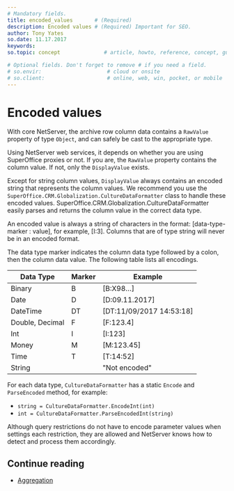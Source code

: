 ```yaml
---
# Mandatory fields.
title: encoded_values       # (Required) 
description: Encoded values # (Required) Important for SEO.
author: Tony Yates
so.date: 11.17.2017
keywords:
so.topic: concept              # article, howto, reference, concept, guide

# Optional fields. Don't forget to remove # if you need a field.
# so.envir:                     # cloud or onsite
# so.client:                    # online, web, win, pocket, or mobile
---
```


# Encoded values

With core NetServer, the archive row column data contains a `RawValue` property of type `Object`, and can safely be cast to the appropriate type.

Using NetServer web services, it depends on whether you are using SuperOffice proxies or not. If you are, the `RawValue` property contains the column value. If not, only the `DisplayValue` exists.

Except for string column values, `DisplayValue` always contains an encoded string that represents the column values. We recommend you use the `SuperOffice.CRM.Globalization.CultureDataFormatter` class to handle these encoded values. SuperOffice.CRM.Globalization.CultureDataFormatter easily parses and returns the column value in the correct data type.

An encoded value is always a string of characters in the format: \[data-type-marker : value\], for example, \[I:3\]. Columns that are of type string will never be in an encoded format.

The data type marker indicates the column data type followed by a colon, then the column data value. The following table lists all encodings.

| Data Type | Marker | Example |
|---|---|---|
| Binary | B | \[B:X98…\] |
| Date | D | \[D:09.11.2017\] |
| DateTime | DT | \[DT:11/09/2017 14:53:18\] |
| Double, Decimal | F | \[F:123.4\] |
| Int | I | \[I:123\] |
| Money | M | \[M:123.45\] |
| Time | T | \[T:14:52\] |
| String | | "Not encoded" |

For each data type, `CultureDataFormatter` has a static `Encode` and `ParseEncoded` method, for example:

* `string = CultureDataFormatter.EncodeInt(int)`
* `int = CultureDataFormatter.ParseEncodedInt(string)`

Although query restrictions do not have to encode parameter values when settings each restriction, they are allowed and NetServer knows how to detect and process them accordingly.

## Continue reading

* [Aggregation][1]

<!-- Referenced links -->
[1]: data-aggregation.md
